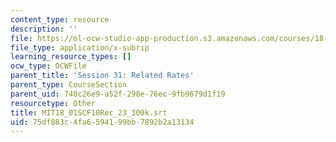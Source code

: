 ```yaml
---
content_type: resource
description: ''
file: https://ol-ocw-studio-app-production.s3.amazonaws.com/courses/18-01sc-single-variable-calculus-fall-2010/75df883c4fa6594199bb7892b2a13134_MIT18_01SCF10Rec_23_300k.vtt
file_type: application/x-subrip
learning_resource_types: []
ocw_type: OCWFile
parent_title: 'Session 31: Related Rates'
parent_type: CourseSection
parent_uid: 740c26e9-a52f-298e-76ec-9fb9679d1f19
resourcetype: Other
title: MIT18_01SCF10Rec_23_300k.srt
uid: 75df883c-4fa6-5941-99bb-7892b2a13134
---
```

